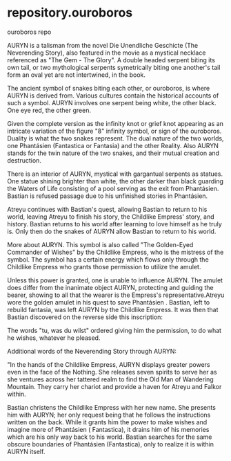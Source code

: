 # repository.ouroboros
ouroboros repo

AURYN is a talisman from the novel Die Unendliche Geschicte (The Neverending Story), also featured in the movie as a mystical necklace referenced as "The Gem - The Glory". A double headed serpent biting its own tail, or two mythological serpents symetrically biting one another's tail form an oval yet are not intertwined, in the book. 

The ancient symbol of snakes biting each other, or ouroboros, is where AURYN is derived from. Various cultures contain the historical accounts of such a symbol. AURYN involves one serpent being white, the other black. One eye red, the other green. 

Given the complete version as the infinity knot or grief knot appearing as an intricate variation of the figure "8" infinity symbol, or sign of the ouroboros. Duality is what the two snakes represent. The dual nature of the two worlds, one Phantásien (Fantastica or Fantasia) and the other Reality. Also AURYN stands for the twin nature of the two snakes, and their mutual creation and destruction. 

There is an interior of AURYN, mystical with gargantual serpents as statues. One statue shining brighter than white, the other darker than black guarding the Waters of Life consisting of a pool serving as the exit from Phantásien. Bastian is refused passage due to his unfinished stories in Phantásien. 

Atreyu continues with Bastian's quest, allowing Bastian to return to his world, leaving Atreyu to finish his story, the Childlike Empress' story, and history. Bastian returns to his world after learning to love himself as he truly is. Only then do the snakes of AURYN allow Bastian to return to his world. 

More about AURYN.
This symbol is also called "The Golden-Eyed Commander of Wishes" by the Childlike Empress, who is the mistress of the symbol. The symbol has a certain energy which flows only through the Childlike Empress who grants those permission to utilize the amulet. 

Unless this power is granted, one is unable to influence AURYN. The amulet does differ from the inanimate object AURYN, protecting and guiding the bearer, showing to all that the wearer is the Empress's representative.Atreyu wore the golden amulet in his quest to save Phantásien . Bastian, left to rebuild fantasia, was left AURYN by the Childlike Empress. It was then that Bastian discovered on the reverse side this inscription:


The words "tu, was du wilst" ordered giving him the permission, to do what he wishes, whatever he pleased. 


Additional words of the Neverending Story through AURYN:

"In the hands of the Childlike Empress, AURYN displays greater powers even in the face of the Nothing. She releases seven spirits to serve her as she ventures across her tattered realm to find the Old Man of Wandering Mountain. They carry her chariot and provide a haven for Atreyu and Falkor within. 

Bastian christens the Childlike Empress with her new name. She presents him with AURYN; her only request being that he follows the instructions written on the back. While it grants him the power to make wishes and imagine more of Phantásien ( Fantastica), it drains him of his memories which are his only way back to his world. Bastian searches for the same obscure boundaries of Phantásien (Fantastica), only to realize it is within AURYN itself.
